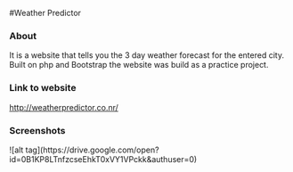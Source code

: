 #Weather Predictor

<h3>About</h3>
It is a website that tells you the 3 day weather forecast for the entered city. Built on php and Bootstrap the website was build as a practice project.

<h3>Link to website</h3>
<a href="http://weatherpredictor.co.nr/" target="_blank">http://weatherpredictor.co.nr/</a>

<h3>Screenshots</h3>
![alt tag](https://drive.google.com/open?id=0B1KP8LTnfzcseEhkT0xVY1VPckk&authuser=0)
